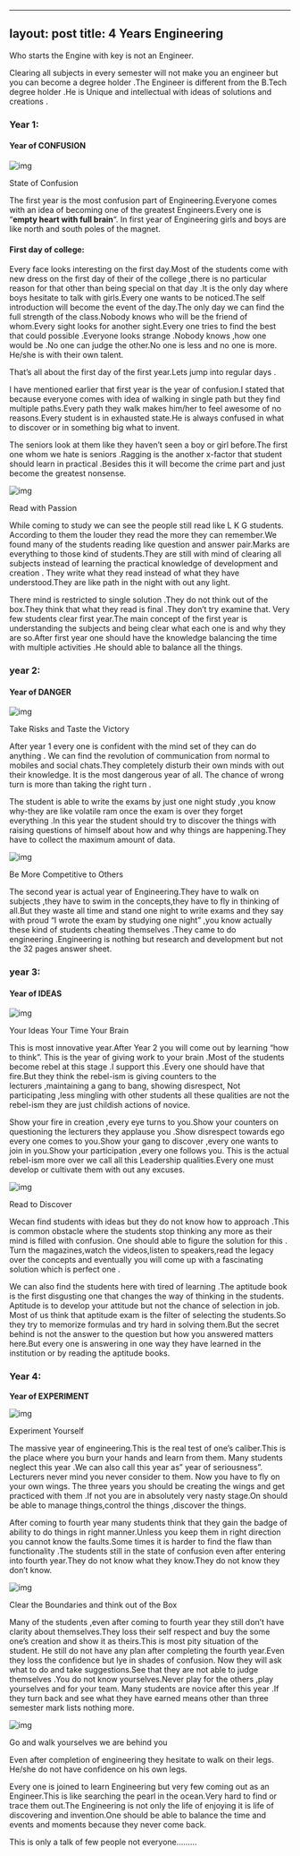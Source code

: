  ---
 layout: post
 title: 4 Years Engineering
 ---
Who starts the Engine with key is not an Engineer.

Clearing all subjects in every semester will not make you an engineer but you can become a degree holder .The Engineer is different from the B.Tech degree holder .He is Unique and intellectual with ideas of solutions and creations .

### Year 1:

#### Year of CONFUSION

![img](https://cdn-images-1.medium.com/max/533/0*1oczxq8llB7pYriL.)

State of Confusion

The first year is the most confusion part of Engineering.Everyone comes with an idea of becoming one of the greatest Engineers.Every one is “**empty heart with full brain**“. In first year of Engineering girls and boys are like north and south poles of the magnet.

#### First day of college:

Every face looks interesting on the first day.Most of the students come with new dress on the first day of their of the college ,there is no particular reason for that other than being special on that day .It is the only day where boys hesitate to talk with girls.Every one wants to be noticed.The self introduction will become the event of the day.The only day we can find the full strength of the class.Nobody knows who will be the friend of whom.Every sight looks for another sight.Every one tries to find the best that could possible .Everyone looks strange .Nobody knows ,how one would be .No one can judge the other.No one is less and no one is more. He/she is with their own talent.

That’s all about the first day of the first year.Lets jump into regular days .

I have mentioned earlier that first year is the year of confusion.I stated that because everyone comes with idea of walking in single path but they find multiple paths.Every path they walk makes him/her to feel awesome of no reasons.Every student is in exhausted state.He is always confused in what to discover or in something big what to invent.

The seniors look at them like they haven’t seen a boy or girl before.The first one whom we hate is seniors .Ragging is the another x-factor that student should learn in practical .Besides this it will become the crime part and just become the greatest nonsense.

![img](https://cdn-images-1.medium.com/max/533/0*k3OylXhV3XXQ6O27.)

Read with Passion

While coming to study we can see the people still read like L K G students. According to them the louder they read the more they can remember.We found many of the students reading like question and answer pair.Marks are everything to those kind of students.They are still with mind of clearing all subjects instead of learning the practical knowledge of development and creation . They write what they read instead of what they have understood.They are like path in the night with out any light.

There mind is restricted to single solution .They do not think out of the box.They think that what they read is final .They don’t try examine that. Very few students clear first year.The main concept of the first year is understanding the subjects and being clear what each one is and why they are so.After first year one should have the knowledge balancing the time with multiple activities .He should able to balance all the things.

### year 2:

#### Year of DANGER

![img](https://cdn-images-1.medium.com/max/533/0*OhXRQErQqNC13dEi.)

Take Risks and Taste the Victory

After year 1 every one is confident with the mind set of they can do anything . We can find the revolution of communication from normal to mobiles and social chats.They completely disturb their own minds with out their knowledge. It is the most dangerous year of all. The chance of wrong turn is more than taking the right turn .

The student is able to write the exams by just one night study ,you know why-they are like volatile ram once the exam is over they forget everything .In this year the student should try to discover the things with raising questions of himself about how and why things are happening.They have to collect the maximum amount of data.

![img](https://cdn-images-1.medium.com/max/533/0*eTPHS_pP6sHEA4TE.)

Be More Competitive to Others

The second year is actual year of Engineering.They have to walk on subjects ,they have to swim in the concepts,they have to fly in thinking of all.But they waste all time and stand one night to write exams and they say with proud “I wrote the exam by studying one night” ,you know actually these kind of students cheating themselves .They came to do engineering .Engineering is nothing but research and development but not the 32 pages answer sheet.

### year 3:

#### Year of IDEAS

![img](https://cdn-images-1.medium.com/max/533/0*igm5oMw_LN0MS4ix.)

Your Ideas Your Time Your Brain

This is most innovative year.After Year 2 you will come out by learning “how to think”. This is the year of giving work to your brain .Most of the students become rebel at this stage .I support this .Every one should have that fire.But they think the rebel-ism is giving counters to the lecturers ,maintaining a gang to bang, showing disrespect, Not participating ,less mingling with other students all these qualities are not the rebel-ism they are just childish actions of novice.

Show your fire in creation ,every eye turns to you.Show your counters on questioning the lecturers they applause you .Show disrespect towards ego every one comes to you.Show your gang to discover ,every one wants to join in you.Show your participation ,every one follows you. This is the actual rebel-ism more over we call all this Leadership qualities.Every one must develop or cultivate them with out any excuses.

![img](https://cdn-images-1.medium.com/max/533/0*t2u6hiCukk39LOdV.)

Read to Discover

Wecan find students with ideas but they do not know how to approach .This is common obstacle where the students stop thinking any more as their mind is filled with confusion. One should able to figure the solution for this . Turn the magazines,watch the videos,listen to speakers,read the legacy over the concepts and eventually you will come up with a fascinating solution which is perfect one .

We can also find the students here with tired of learning .The aptitude book is the first disgusting one that changes the way of thinking in the students. Aptitude is to develop your attitude but not the chance of selection in job. Most of us think that aptitude exam is the filter of selecting the students.So they try to memorize formulas and try hard in solving them.But the secret behind is not the answer to the question but how you answered matters here.But every one is answering in one way they have learned in the institution or by reading the aptitude books.

### Year 4:

**Year of EXPERIMENT**

![img](https://cdn-images-1.medium.com/max/533/0*sdpJ7Ru9vz2sFpd2.)

Experiment Yourself

The massive year of engineering.This is the real test of one’s caliber.This is the place where you burn your hands and learn from them. Many students neglect this year .We can also call this year as” year of seriousness”. Lecturers never mind you never consider to them. Now you have to fly on your own wings. The three years you should be creating the wings and get practiced with them .If not you are in absolutely very nasty stage.On should be able to manage things,control the things ,discover the things.

After coming to fourth year many students think that they gain the badge of ability to do things in right manner.Unless you keep them in right direction you cannot know the faults.Some times it is harder to find the flaw than functionality .The students still in the state of confusion even after entering into fourth year.They do not know what they know.They do not know they don’t know.

![img](https://cdn-images-1.medium.com/max/533/0*5Z0GOKkstecvNbeQ.)

Clear the Boundaries and think out of the Box

Many of the students ,even after coming to fourth year they still don’t have clarity about themselves.They loss their self respect and buy the some one’s creation and show it as theirs.This is most pity situation of the student. He still do not have any plan after completing the fourth year.Even they loss the confidence but lye in shades of confusion. Now they will ask what to do and take suggestions.See that they are not able to judge themselves .You do not know yourselves.Never play for the others ,play yourselves and for your team. Many students are novice after this year .If they turn back and see what they have earned means other than three semester mark lists nothing more.

![img](https://cdn-images-1.medium.com/max/533/0*JWG59mI0-Xyq3QYa.)

Go and walk yourselves we are behind you

Even after completion of engineering they hesitate to walk on their legs. He/she do not have confidence on his own legs.

Every one is joined to learn Engineering but very few coming out as an Engineer.This is like searching the pearl in the ocean.Very hard to find or trace them out.The Engineering is not only the life of enjoying it is life of discovering and invention.One should be able to balance the time and events and moments because they never come back.

This is only a talk of few people not everyone………
